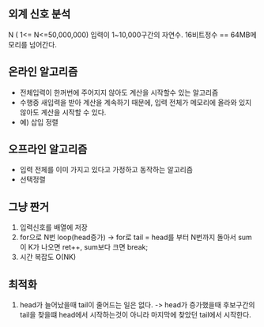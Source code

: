## 외계 신호 분석
N ( 1<= N<=50,000,000)
입력이 1~10,000구간의 자연수. 16비트정수 == 64MB메모리를 넘어간다.

## 온라인 알고리즘
- 전체입력이 한꺼번에 주어지지 않아도 계산을 시작할수 있는 알고리즘
- 수행중 새입력을 받아 계산을 계속하기 때문에, 입력 전체가 메모리에 올라와 있지 않아도 계산을 시작할 수 있다.
- 예) 삽입 정렬 

## 오프라인 알고리즘
- 입력 전체를 이미 가지고 있다고 가정하고 동작하는 알고리즘
- 선택정렬

## 그냥 짠거
1. 입력신호를 배열에 저장
1. for으로 N번 loop(head증가) -> for로 tail = head를 부터 N번까지 돌아서 sum이 K가 나오면 ret++, sum보다 크면 break;
1. 시간 복잡도 O(NK)

## 최적화
1. head가 늘어났을때 tail이 줄어드는 일은 없다. -> head가 증가했을때 후보구간의 tail을 찾을떄 head에서 시작하는것이 아니라 마지막에 찾았던 tail에서 시작한다.
